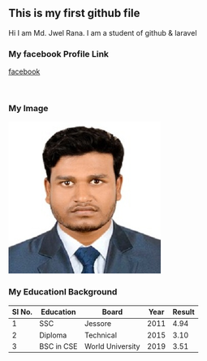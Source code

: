 ## This is my first github file

<p>Hi I am Md. Jwel Rana. I am a student of github & laravel</p>  

### My facebook Profile Link
[facebook][facebook]  

<br>

### My Image

<img src="./image/jwel.jpg"/>  

</br>

### My Educationl Background
<table>
<thear>
    <tr>
    <th>Sl No.</th>
    <th>Education</th>
    <th>Board</th>
    <th>Year</th>
    <th>Result</th>
    </tr>
</thead>
<tbody>
    <tr>
        <td>1</td>
        <td>SSC</td>
        <td>Jessore</td>
        <td>2011</td>
        <td>4.94</td>
    </tr>
    <tr>
        <td>2</td>
        <td>Diploma</td>
        <td>Technical</td>
        <td>2015</td>
        <td>3.10</td>
    </tr>
    <tr>
        <td>3</td>
        <td>BSC in CSE</td>
        <td>World University</td>
        <td>2019</td>
        <td>3.51</td>
    </tr>
</tbody>
</table>


<!-- all link -->
[facebook]:www.facebook.com/jwel.rana.1029
